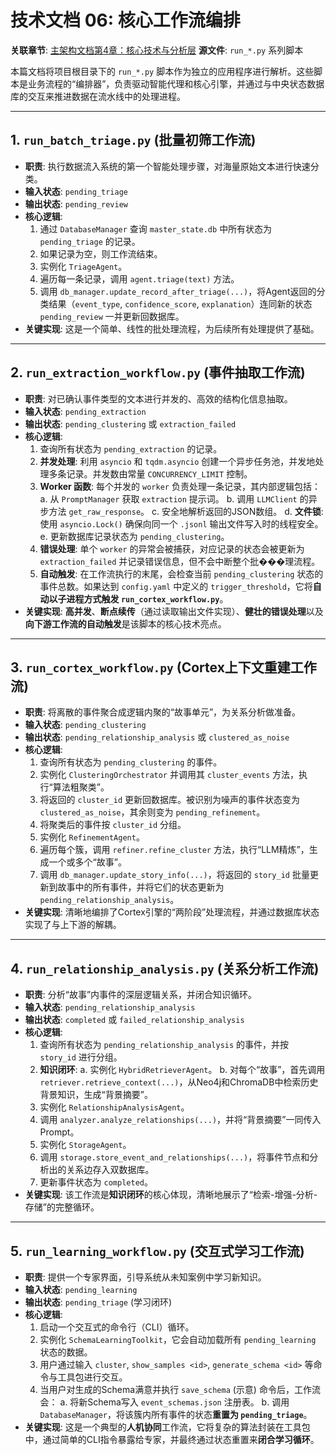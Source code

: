 # 技术文档 06: 核心工作流编排

**关联章节**: [主架构文档第4章：核心技术与分析层](../HyperEventGraph_Architecture_V4.md#43-核心工作流-workflows)
**源文件**: `run_*.py` 系列脚本

本篇文档将项目根目录下的 `run_*.py` 脚本作为独立的应用程序进行解析。这些脚本是业务流程的“编排器”，负责驱动智能代理和核心引擎，并通过与中央状态数据库的交互来推进数据在流水线中的处理进程。

---

## 1. `run_batch_triage.py` (批量初筛工作流)

-   **职责**: 执行数据流入系统的第一个智能处理步骤，对海量原始文本进行快速分类。
-   **输入状态**: `pending_triage`
-   **输出状态**: `pending_review`
-   **核心逻辑**:
    1.  通过 `DatabaseManager` 查询 `master_state.db` 中所有状态为 `pending_triage` 的记录。
    2.  如果记录为空，则工作流结束。
    3.  实例化 `TriageAgent`。
    4.  遍历每一条记录，调用 `agent.triage(text)` 方法。
    5.  调用 `db_manager.update_record_after_triage(...)`，将Agent返回的分类结果（`event_type`, `confidence_score`, `explanation`）连同新的状态 `pending_review` 一并更新回数据库。
-   **关键实现**: 这是一个简单、线性的批处理流程，为后续所有处理提供了基础。

---

## 2. `run_extraction_workflow.py` (事件抽取工作流)

-   **职责**: 对已确认事件类型的文本进行并发的、高效的结构化信息抽取。
-   **输入状态**: `pending_extraction`
-   **输出状态**: `pending_clustering` 或 `extraction_failed`
-   **核心逻辑**:
    1.  查询所有状态为 `pending_extraction` 的记录。
    2.  **并发处理**: 利用 `asyncio` 和 `tqdm.asyncio` 创建一个异步任务池，并发地处理多条记录。并发数由常量 `CONCURRENCY_LIMIT` 控制。
    3.  **Worker 函数**: 每个并发的 `worker` 负责处理一条记录，其内部逻辑包括：
        a. 从 `PromptManager` 获取 `extraction` 提示词。
        b. 调用 `LLMClient` 的异步方法 `get_raw_response`。
        c. 安全地解析返回的JSON数组。
        d. **文件锁**: 使用 `asyncio.Lock()` 确保向同一个 `.jsonl` 输出文件写入时的线程安全。
        e. 更新数据库记录状态为 `pending_clustering`。
    4.  **错误处理**: 单个 `worker` 的异常会被捕获，对应记录的状态会被更新为 `extraction_failed` 并记录错误信息，但不会中断整个批���理流程。
    5.  **自动触发**: 在工作流执行的末尾，会检查当前 `pending_clustering` 状态的事件总数。如果达到 `config.yaml` 中定义的 `trigger_threshold`，它将**自动以子进程方式触发 `run_cortex_workflow.py`**。
-   **关键实现**: **高并发**、**断点续传**（通过读取输出文件实现）、**健壮的错误处理**以及**向下游工作流的自动触发**是该脚本的核心技术亮点。

---

## 3. `run_cortex_workflow.py` (Cortex上下文重建工作流)

-   **职责**: 将离散的事件聚合成逻辑内聚的“故事单元”，为关系分析做准备。
-   **输入状态**: `pending_clustering`
-   **输出状态**: `pending_relationship_analysis` 或 `clustered_as_noise`
-   **核心逻辑**:
    1.  查询所有状态为 `pending_clustering` 的事件。
    2.  实例化 `ClusteringOrchestrator` 并调用其 `cluster_events` 方法，执行“算法粗聚类”。
    3.  将返回的 `cluster_id` 更新回数据库。被识别为噪声的事件状态变为 `clustered_as_noise`，其余则变为 `pending_refinement`。
    4.  将聚类后的事件按 `cluster_id` 分组。
    5.  实例化 `RefinementAgent`。
    6.  遍历每个簇，调用 `refiner.refine_cluster` 方法，执行“LLM精炼”，生成一个或多个“故事”。
    7.  调用 `db_manager.update_story_info(...)`，将返回的 `story_id` 批量更新到故事中的所有事件，并将它们的状态更新为 `pending_relationship_analysis`。
-   **关键实现**: 清晰地编排了Cortex引擎的“两阶段”处理流程，并通过数据库状态实现了与上下游的解耦。

---

## 4. `run_relationship_analysis.py` (关系分析工作流)

-   **职责**: 分析“故事”内事件的深层逻辑关系，并闭合知识循环。
-   **输入状态**: `pending_relationship_analysis`
-   **输出状态**: `completed` 或 `failed_relationship_analysis`
-   **核心逻辑**:
    1.  查询所有状态为 `pending_relationship_analysis` 的事件，并按 `story_id` 进行分组。
    2.  **知识闭环**:
        a. 实例化 `HybridRetrieverAgent`。
        b. 对每个“故事”，首先调用 `retriever.retrieve_context(...)`，从Neo4j和ChromaDB中检索历史背景知识，生成“背景摘要”。
    3.  实例化 `RelationshipAnalysisAgent`。
    4.  调用 `analyzer.analyze_relationships(...)`，并将“背景摘要”一同传入Prompt。
    5.  实例化 `StorageAgent`。
    6.  调用 `storage.store_event_and_relationships(...)`，将事件节点和分析出的关系边存入双数据库。
    7.  更新事件状态为 `completed`。
-   **关键实现**: 该工作流是**知识闭环**的核心体现，清晰地展示了“检索-增强-分析-存储”的完整循环。

---

## 5. `run_learning_workflow.py` (交互式学习工作流)

-   **职责**: 提供一个专家界面，引导系统从未知案例中学习新知识。
-   **输入状态**: `pending_learning`
-   **输出状态**: `pending_triage` (学习闭环)
-   **核心逻辑**:
    1.  启动一个交互式的命令行（CLI）循环。
    2.  实例化 `SchemaLearningToolkit`，它会自动加载所有 `pending_learning` 状态的数据。
    3.  用户通过输入 `cluster`, `show_samples <id>`, `generate_schema <id>` 等命令与工具包进行交互。
    4.  当用户对生成的Schema满意并执行 `save_schema` (示意) 命令后，工作流会：
        a. 将新Schema写入 `event_schemas.json` 注册表。
        b. 调用 `DatabaseManager`，将该簇内所有事件的状态**重置为 `pending_triage`**。
-   **关键实现**: 这是一个典型的**人机协同**工作流，它将复杂的算法封装在工具包中，通过简单的CLI指令暴露给专家，并最终通过状态重置来**闭合学习循环**。
